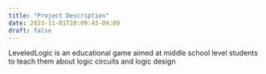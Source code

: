 ```yaml
---
title: "Project Description"
date: 2023-11-01T20:09:43-04:00
draft: false
---
```


LeveledLogic is an educational game aimed at middle school level students to teach them about logic circuits and logic design